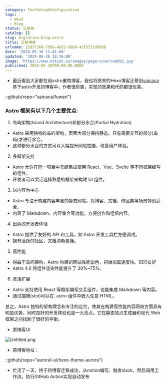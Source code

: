 ```yaml
---
category: TechSetup&Configuration
tags:
  - Hexo
  - Blog
status: 已发布
catalog: []
slug: migration-blog-astro
title: 迁移博客
urlname: 15d27368-7d56-4a55-998d-41f55f1d0998
date: '2024-05-10 11:41:00'
updated: '2024-06-26 18:26:00'
image: 'https://www.notion.so/images/page-cover/webb2.jpg'
published: 2024-05-10T08:00:00.000Z
---
```

- 最近看到大家都在用astro重构博客，我也将原来的Hexo博客迁移到[saicaca](https://github.com/saicaca/fuwari)基于astro开发的博客中，作者很厉害，实现的效果和代码都很优美。

::github{repo="saicaca/fuwari"}


### Astro 框架有以下几个主要优点:



1. 岛屿架构(Island Architecture)和部分水合(Partial Hydration)
- Astro 采用独特的岛屿架构，页面大部分保持静态，只有需要交互的部分(岛屿)才进行水合。
- 这种部分水合的方式可以大幅提升网站性能，改善用户体验。

2. 多框架支持
- Astro 允许在同一项目中无缝集成使用 React、Vue、Svelte 等不同框架编写的组件。
- 开发者可以灵活选择熟悉的框架来构建 UI 组件。

3. 以内容为中心
- Astro 专注于构建内容丰富的静态网站，对博客、文档、作品集等场景特别适合。
- 内置了 Markdown、内容集合等功能，方便创作和组织内容。

4. 出色的开发者体验
- Astro 提供了友好的 API 和工具，如 Astro 开发工具栏方便调试。
- 拥有活跃的社区，文档清晰易懂。

5. 高性能
- 得益于岛屿架构，Astro 构建的网站性能出色，初始加载速度快。SEO友好
- Astro 4.0 将组件渲染性能提升了 30%~75%。

6. 灵活扩展
- Astro 支持使用 React 等框架编写交互组件，也能集成 Markdown 等内容。
- 通过插槽(slot)可以在 .astro 组件中嵌入任意 HTML。

总之，Astro 独特的架构理念和专注的定位，使其在构建高性能内容网站方面具有明显优势，同时良好的开发体验也是一大亮点。它在静态站点生成器和现代 Web 框架之间找到了很好的平衡。

- 原博客UI

![Untitled.png](https://prod-files-secure.s3.us-west-2.amazonaws.com/5d24fe63-e567-4804-86f9-9fdc62e13082/3d59c350-432a-4fb6-a08f-0638fef2026e/Untitled.png?X-Amz-Algorithm=AWS4-HMAC-SHA256&X-Amz-Content-Sha256=UNSIGNED-PAYLOAD&X-Amz-Credential=ASIAZI2LB4664XCKUHFC%2F20250414%2Fus-west-2%2Fs3%2Faws4_request&X-Amz-Date=20250414T054010Z&X-Amz-Expires=3600&X-Amz-Security-Token=IQoJb3JpZ2luX2VjEIX%2F%2F%2F%2F%2F%2F%2F%2F%2F%2FwEaCXVzLXdlc3QtMiJIMEYCIQDXMfSVEvm%2B6DHBdt%2FB5weF7A1cYpXeXA4ib84tkDi92AIhAOfkCQJ6R1KKpofcqMKAaY2Cw%2FOesUmFQUOdesAE8yRPKogECP7%2F%2F%2F%2F%2F%2F%2F%2F%2F%2FwEQABoMNjM3NDIzMTgzODA1IgwTfcWboqcEFu0n6SMq3ANlXMa6b%2B96BTnaQBvEzM6Qei04CuSBU69cUduO20TiXKVJh5uJwtumlWAvRA4fBnC5mcufsPjjvoD%2BGOkocuilohdUjOUjWucd15pQJNluTpj9bXu2yoxB%2FE69e3Ph1OYwUsniB75euVb%2FuMx7o0sngPoQEPQT3P%2B08SUMdP8SYdx5DVOzX%2BLx3sVp8ysUWCvvQG5pTcojOVzmxZaR0nAs854iS%2FVPO87LjYt3JZ1Y8z4ppMA%2B5hUTumkUsF9%2FPeysLdau7r5FUm4uIT%2FdHs9G73ThTr2kNn5nsvwtN%2BBjK38VYRYk%2BcHXPRMCSjpIoc88ce7234WsgDfBYSAdonYm2qLlH%2FmrEBWr0%2BPLrUttaHkp78MoA7TPetOdZX%2Fs18Ta14FDAwBWpeclqRbnVhjYrg6o2FACzC%2Bp6YOG66r4bLLAFCrYqWcouOfsEWjXZi8mEsKBsO4uC%2Bq73xYuk6%2F%2B2hlEHNYYVLv7tbSaOqwJOrap4%2FkSG5ip4qUk7FtFUkaDTb%2BoEkPumFgS4u06uFvXzeQPNV2GXPnInSG4EUL98CmivFjDmLgBAA9lrnYcKgE5qc3oF3tUsaBH9Cky2egeWUrL4esiHpEtTo0okzBTsYf9ZS%2BWbLqDp1jhUjDTrfK%2FBjqkAcLuu8UbSDVgbgaYfygnBeCKeEMwdzr%2BPDd2KaRv2dv3po4mMPQljaRJf6dNIK2x8N9F6y8u%2BMqs62WXX1sV2zhFoSEtGU302M8VDWm4LcjEJMJczeg1KLoHOzPAfExumkSciNQByDH7%2BYBzHHb4VnM9VrYIo%2Bk3V8svQCWZYwD0WIAZwdnTnfgQdLSA3sHa3fPjIv3yJ2mgqV0DMAlKA5sMOsBr&X-Amz-Signature=2a27b2d63b168896ed1eb3f6b0af6314836589cc9f99a4cac2afc430fb525f8d&X-Amz-SignedHeaders=host&x-id=GetObject)

- 原博客地址：

::github{repo="auroral-ui/hexo-theme-aurora"}

- 忙活了一天，终于将博客迁移成功，从notion编写，触发slack，然后调用工作流，执行GitHub Action实现自动发布
